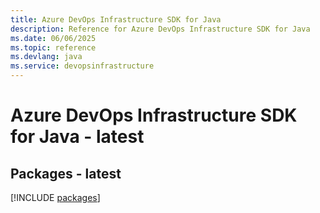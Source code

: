 ```yaml
---
title: Azure DevOps Infrastructure SDK for Java
description: Reference for Azure DevOps Infrastructure SDK for Java
ms.date: 06/06/2025
ms.topic: reference
ms.devlang: java
ms.service: devopsinfrastructure
---
```

# Azure DevOps Infrastructure SDK for Java - latest
## Packages - latest
[!INCLUDE [packages](devops-infrastructure-index.md)]